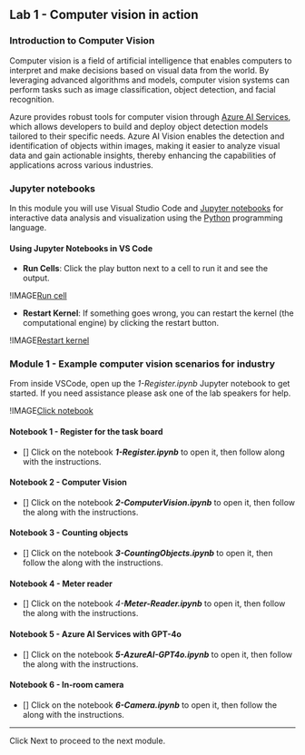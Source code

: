 ## **Lab 1 - Computer vision in action**

### **Introduction to Computer Vision**

Computer vision is a field of artificial intelligence that enables computers to interpret and make decisions based on visual data from the world. By leveraging advanced algorithms and models, computer vision systems can perform tasks such as image classification, object detection, and facial recognition.

Azure provides robust tools for computer vision through [Azure AI Services](https://azure.microsoft.com/en-us/products/ai-services/ai-vision/), which allows developers to build and deploy object detection models tailored to their specific needs. Azure AI Vision enables the detection and identification of objects within images, making it easier to analyze visual data and gain actionable insights, thereby enhancing the capabilities of applications across various industries.

### **Jupyter notebooks**

In this module you will use Visual Studio Code and [Jupyter notebooks](https://jupyter.org/) for interactive data analysis and visualization using the [Python](https://www.python.org/) programming language.

#### **Using Jupyter Notebooks in VS Code**

- **Run Cells**: Click the play button next to a cell to run it and see the output.

!IMAGE[Run cell](./img/run_cell.png)

- **Restart Kernel**: If something goes wrong, you can restart the kernel (the computational engine) by clicking the restart button.

!IMAGE[Restart kernel](./img/restart_kernel.png)

### **Module 1 - Example computer vision scenarios for industry**

From inside VSCode, open up the _1-Register.ipynb_ Jupyter notebook to get started. If you need assistance please ask one of the lab speakers for help.

!IMAGE[Click notebook](./img/register-notebook.png)

#### **Notebook 1 - Register for the task board**

- [] Click on the notebook _**1-Register.ipynb**_ to open it, then follow along with the instructions.

#### **Notebook 2 - Computer Vision**

- [] Click on the notebook _**2-ComputerVision.ipynb**_ to open it, then follow the along with the instructions.

#### **Notebook 3 - Counting objects**

- [] Click on the notebook _**3-CountingObjects.ipynb**_ to open it, then follow the along with the instructions.

#### **Notebook 4 - Meter reader**

- [] Click on the notebook _4-**Meter-Reader.ipynb**_ to open it, then follow the along with the instructions.

#### **Notebook 5 - Azure AI Services with GPT-4o**

- [] Click on the notebook _**5-AzureAI-GPT4o.ipynb**_ to open it, then follow the along with the instructions.

#### **Notebook 6 - In-room camera**

- [] Click on the notebook _**6-Camera.ipynb**_ to open it, then follow the along with the instructions.

---
Click Next to proceed to the next module.
